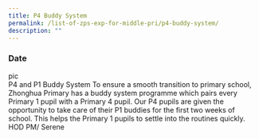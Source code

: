 ```yaml
---
title: P4 Buddy System
permalink: /list-of-zps-exp-for-middle-pri/p4-buddy-system/
description: ""
---
```

### **Date**
pic<br>P4 and P1 Buddy System To ensure a smooth transition to primary school, Zhonghua Primary has a buddy system programme which pairs every Primary 1 pupil with a Primary 4 pupil. Our P4 pupils are given the opportunity to take care of their P1 buddies for the first two weeks of school. This helps the Primary 1 pupils to settle into the routines quickly.<br>HOD PM/ Serene